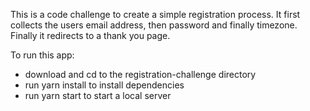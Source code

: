This is a code challenge to create a simple registration process. 
It first collects the users email address, then password and finally timezone. 
Finally it redirects to a thank you page. 

To run this app:
* download and cd to the registration-challenge directory 
* run yarn install to install dependencies 
* run yarn start to start a local server


